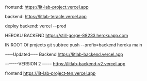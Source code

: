 frontend:
https://lit-lab-project.vercel.app

backend:
https://litlab-teracle.vercel.app

deploy backend:
vercel --prod

HEROKU BACKEND
https://still-gorge-88233.herokuapp.com

IN ROOT Of projects
git subtree push --prefix=backend heroku main

----Updated----
Backend
https://litlab-backend.vercel.app

-------VERSION 2 -----
https://litlab-backend-v2.vercel.app

frontend
https://lit-lab-project-ten.vercel.app
